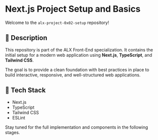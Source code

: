 # Next.js Project Setup and Basics

Welcome to the `alx-project-0x02-setup` repository!

## 📘 Description
This repository is part of the ALX Front-End specialization. It contains the initial setup for a modern web application using **Next.js**, **TypeScript**, and **Tailwind CSS**. 

The goal is to provide a clean foundation with best practices in place to build interactive, responsive, and well-structured web applications.

## 🔧 Tech Stack
- Next.js
- TypeScript
- Tailwind CSS
- ESLint

Stay tuned for the full implementation and components in the following stages.
